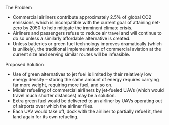 The Problem
- Commercial airliners contribute approximately 2.5\% of global CO2 emissions, which is incompatible with the current goal of attaining net-zero by 2050 to help mitigate the imminent climate crisis.
- Airliners and passengers refuse to reduce air travel and will continue to do so unless a similarly affordable alternative is created.
- Unless batteries or green fuel technology improves dramatically (which is unlikely), the traditional implementation of commercial aviation at the current size and serving similar routes will be infeasible.

Proposed Solution
- Use of green alternatives to jet fuel is limited by their relatively low energy density – storing the same amount of energy requires carrying far more weight, requiring more fuel, and so on.
- Midair refueling of commercial airliners by jet-fueled UAVs (which would travel much shorter distances) may be a solution.
- Extra green fuel would be delivered to an airliner by UAVs operating out of airports over which the airliner flies.
- Each UAV would take off, dock with the airliner to partially refuel it, then land again for its own refueling.
